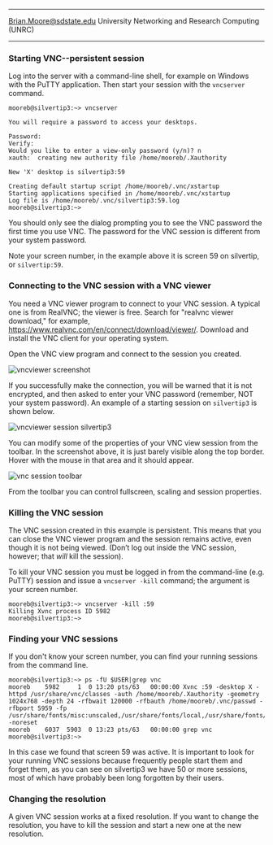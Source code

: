 
---

[Brian.Moore@sdstate.edu](Brian.Moore@sdstate.edu)  University Networking and Research Computing (UNRC)

---


### Starting VNC--persistent session

Log into the server with a command-line shell, for example on Windows with the PuTTY application.  Then start your session with the `vncserver` command.

```console
mooreb@silvertip3:~> vncserver

You will require a password to access your desktops.

Password:
Verify:   
Would you like to enter a view-only password (y/n)? n
xauth:  creating new authority file /home/mooreb/.Xauthority

New 'X' desktop is silvertip3:59

Creating default startup script /home/mooreb/.vnc/xstartup
Starting applications specified in /home/mooreb/.vnc/xstartup
Log file is /home/mooreb/.vnc/silvertip3:59.log
mooreb@silvertip3:~>
```

You should only see the dialog prompting you to see the VNC password the first time you use VNC. The password for the VNC session is different from your system password.  

Note your screen number, in the example above it is screen 59 on silvertip, or `silvertip:59`.


### Connecting to the VNC session with a VNC viewer

You need a VNC viewer program to connect to your VNC session.  A typical one is from RealVNC; the viewer is free.  Search for "realvnc viewer download," for example, <https://www.realvnc.com/en/connect/download/viewer/>.  Download and install the VNC client for your operating system.

Open the VNC view program and connect to the session you created.

![vncviewer screenshot](https://raw.githubusercontent.com/sdsu-unrc/unrc_docs/master/vnc/vncviewer_shot.png)

If you successfully make the connection, you will be warned that it is not encrypted, and then asked to enter your VNC password (remember, NOT your system password).  An example of a starting session on `silvertip3` is shown below.

![vncviewer session silvertip3](https://raw.githubusercontent.com/sdsu-unrc/unrc_docs/master/vnc/vnc_session.png)

You can modify some of the properties of your VNC view session from the toolbar.  In the screenshot above, it is just barely visible along the top border.  Hover with the mouse in that area and it should appear.

![vnc session toolbar](https://raw.githubusercontent.com/sdsu-unrc/unrc_docs/master/vnc/vnc_toolbar_cropped.png)

From the toolbar you can control fullscreen, scaling and session properties.

### Killing the VNC session

The VNC session created in this example is persistent. This means that
you can close the VNC viewer program and the session remains active,
even though it is not being viewed. (Don’t log out inside the VNC
session, however; that *will* kill the session).

To kill your VNC session you must be logged in from the command-line (e.g. PuTTY) session and issue a `vncserver -kill` command; the argument is your screen number.

```{.console}
mooreb@silvertip3:~> vncserver -kill :59
Killing Xvnc process ID 5982
mooreb@silvertip3:~>
```

### Finding your VNC sessions

If you don't know your screen number, you can find your running sessions from the command line.

```{console}
mooreb@silvertip3:~> ps -fU $USER|grep vnc
mooreb    5982     1  0 13:20 pts/63   00:00:00 Xvnc :59 -desktop X -httpd /usr/share/vnc/classes -auth /home/mooreb/.Xauthority -geometry 1024x768 -depth 24 -rfbwait 120000 -rfbauth /home/mooreb/.vnc/passwd -rfbport 5959 -fp /usr/share/fonts/misc:unscaled,/usr/share/fonts/local,/usr/share/fonts/75dpi:unscaled,/usr/share/fonts/100dpi:unscaled,/usr/share/fonts/Type1,/usr/share/fonts/URW,/usr/share/fonts/Speedo,/usr/share/fonts/truetype,/usr/share/fonts/uni,/usr/share/fonts/CID -noreset
mooreb    6037  5903  0 13:23 pts/63   00:00:00 grep vnc
mooreb@silvertip3:~>
```

In this case we found that screen 59 was active.  It is important to look for your running VNC sessions because frequently people start them and forget them, as you can see on silvertip3 we have 50 or more sessions, most of which have probably been long forgotten by their users.

### Changing the resolution

A given VNC session works at a fixed resolution.  If you want to change the resolution, you have to kill the session and start a new one at the new resolution.
